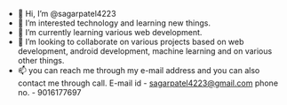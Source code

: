 - 👋 Hi, I’m @sagarpatel4223
- 👀 I’m interested technology and learning new things.
- 🌱 I’m currently learning various web development.
- 💞️ I’m looking to collaborate on various projects based on web development, android development, machine learning and on various other things.
- 📫 you can reach me through my e-mail address and you can also contact me through call.
     E-mail id - sagarpatel4223@gmail.com
     phone no. - 9016177697

<!---
sagarpatel4223/sagarpatel4223 is a ✨ special ✨ repository because its `README.md` (this file) appears on your GitHub profile.
You can click the Preview link to take a look at your changes.
--->
